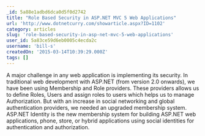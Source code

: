 ```yaml
---
_id: 5a88e1adbd6dca0d5f0d2742
title: "Role Based Security in ASP.NET MVC 5 Web Applications"
url: 'http://www.dotnetcurry.com/showarticle.aspx?ID=1102'
category: articles
slug: 'role-based-security-in-asp-net-mvc-5-web-applications'
user_id: 5a83ce59d6eb0005c4ecda2c
username: 'bill-s'
createdOn: '2015-03-14T10:39:29.000Z'
tags: []
---
```


A major challenge in any web application is implementing its security. In traditional web development with ASP.NET (from version 2.0 onwards), we have been using Membership and Role providers. These providers allows us to define Roles, Users and assign roles to users which helps us to manage Authorization. But with an increase in social networking and global authentication providers, we needed an upgraded membership system. ASP.NET Identity is the new membership system for building ASP.NET web applications, phone, store, or hybrid applications using social identities for authentication and authorization.
